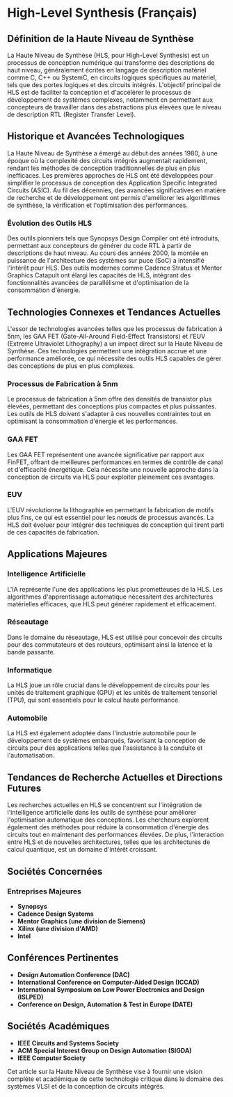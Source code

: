 # High-Level Synthesis (Français)

## Définition de la Haute Niveau de Synthèse

La Haute Niveau de Synthèse (HLS, pour High-Level Synthesis) est un processus de conception numérique qui transforme des descriptions de haut niveau, généralement écrites en langage de description matériel comme C, C++ ou SystemC, en circuits logiques spécifiques au matériel, tels que des portes logiques et des circuits intégrés. L'objectif principal de HLS est de faciliter la conception et d'accélérer le processus de développement de systèmes complexes, notamment en permettant aux concepteurs de travailler dans des abstractions plus élevées que le niveau de description RTL (Register Transfer Level).

## Historique et Avancées Technologiques

La Haute Niveau de Synthèse a émergé au début des années 1980, à une époque où la complexité des circuits intégrés augmentait rapidement, rendant les méthodes de conception traditionnelles de plus en plus inefficaces. Les premières approches de HLS ont été développées pour simplifier le processus de conception des Application Specific Integrated Circuits (ASIC). Au fil des décennies, des avancées significatives en matière de recherche et de développement ont permis d'améliorer les algorithmes de synthèse, la vérification et l'optimisation des performances.

### Évolution des Outils HLS

Des outils pionniers tels que Synopsys Design Compiler ont été introduits, permettant aux concepteurs de générer du code RTL à partir de descriptions de haut niveau. Au cours des années 2000, la montée en puissance de l'architecture des systèmes sur puce (SoC) a intensifié l'intérêt pour HLS. Des outils modernes comme Cadence Stratus et Mentor Graphics Catapult ont élargi les capacités de HLS, intégrant des fonctionnalités avancées de parallélisme et d'optimisation de la consommation d'énergie.

## Technologies Connexes et Tendances Actuelles

L'essor de technologies avancées telles que les processus de fabrication à 5nm, les GAA FET (Gate-All-Around Field-Effect Transistors) et l'EUV (Extreme Ultraviolet Lithography) a un impact direct sur la Haute Niveau de Synthèse. Ces technologies permettent une intégration accrue et une performance améliorée, ce qui nécessite des outils HLS capables de gérer des conceptions de plus en plus complexes.

### Processus de Fabrication à 5nm

Le processus de fabrication à 5nm offre des densités de transistor plus élevées, permettant des conceptions plus compactes et plus puissantes. Les outils de HLS doivent s'adapter à ces nouvelles contraintes tout en optimisant la consommation d'énergie et les performances.

### GAA FET

Les GAA FET représentent une avancée significative par rapport aux FinFET, offrant de meilleures performances en termes de contrôle de canal et d'efficacité énergétique. Cela nécessite une nouvelle approche dans la conception de circuits via HLS pour exploiter pleinement ces avantages.

### EUV

L'EUV révolutionne la lithographie en permettant la fabrication de motifs plus fins, ce qui est essentiel pour les nœuds de processus avancés. La HLS doit évoluer pour intégrer des techniques de conception qui tirent parti de ces capacités de fabrication.

## Applications Majeures

### Intelligence Artificielle

L'IA représente l'une des applications les plus prometteuses de la HLS. Les algorithmes d'apprentissage automatique nécessitent des architectures matérielles efficaces, que HLS peut générer rapidement et efficacement.

### Réseautage

Dans le domaine du réseautage, HLS est utilisé pour concevoir des circuits pour des commutateurs et des routeurs, optimisant ainsi la latence et la bande passante.

### Informatique

La HLS joue un rôle crucial dans le développement de circuits pour les unités de traitement graphique (GPU) et les unités de traitement tensoriel (TPU), qui sont essentiels pour le calcul haute performance.

### Automobile

La HLS est également adoptée dans l'industrie automobile pour le développement de systèmes embarqués, favorisant la conception de circuits pour des applications telles que l'assistance à la conduite et l'automatisation.

## Tendances de Recherche Actuelles et Directions Futures

Les recherches actuelles en HLS se concentrent sur l'intégration de l'intelligence artificielle dans les outils de synthèse pour améliorer l'optimisation automatique des conceptions. Les chercheurs explorent également des méthodes pour réduire la consommation d'énergie des circuits tout en maintenant des performances élevées. De plus, l'interaction entre HLS et de nouvelles architectures, telles que les architectures de calcul quantique, est un domaine d'intérêt croissant.

## Sociétés Concernées

### Entreprises Majeures

- **Synopsys**
- **Cadence Design Systems**
- **Mentor Graphics (une division de Siemens)**
- **Xilinx (une division d'AMD)**
- **Intel**

## Conférences Pertinentes

- **Design Automation Conference (DAC)**
- **International Conference on Computer-Aided Design (ICCAD)**
- **International Symposium on Low Power Electronics and Design (ISLPED)**
- **Conference on Design, Automation & Test in Europe (DATE)**

## Sociétés Académiques

- **IEEE Circuits and Systems Society**
- **ACM Special Interest Group on Design Automation (SIGDA)**
- **IEEE Computer Society**

Cet article sur la Haute Niveau de Synthèse vise à fournir une vision complète et académique de cette technologie critique dans le domaine des systèmes VLSI et de la conception de circuits intégrés.